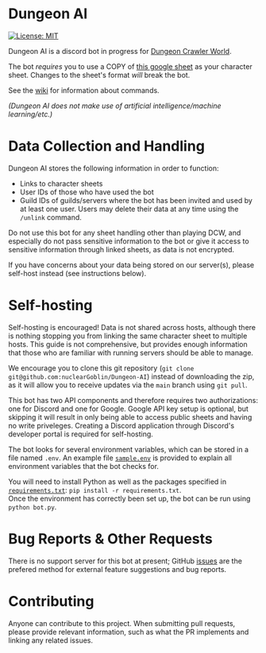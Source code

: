 # Dungeon AI

[![License: MIT](https://img.shields.io/badge/License-MIT-yellow.svg)](LICENSE) 

Dungeon AI is a discord bot in progress for [Dungeon Crawler World](https://docs.google.com/document/d/14qkOLhg9iDBqj0Go3g6nb2oTCQBHuCwg3gOzaIzFHFE/edit?usp=drive_link). 

The bot *requires* you to use a COPY of [this google sheet](https://docs.google.com/spreadsheets/d/13yPf5jfGhHrjWoUe-_2rG-L97UMAkk6MB7n-kecQvig/edit?usp=drivesdk) as your character sheet. Changes to the sheet's format *will* break the bot.

See the [wiki](https://github.com/nuclearGoblin/Dungeon-AI/wiki) for information about commands.

*(Dungeon AI does not make use of artificial intelligence/machine learning/etc.)*

# Data Collection and Handling
Dungeon AI stores the following information in order to function:
- Links to character sheets
- User IDs of those who have used the bot
- Guild IDs of guilds/servers where the bot has been invited and used by at least one user.
Users may delete their data at any time using the `/unlink` command.

Do not use this bot for any sheet handling other than playing DCW, and especially do not pass sensitive information to the bot or give it access to sensitive information through linked sheets, 
as data is not encrypted.

If you have concerns about your data being stored on our server(s), please self-host instead (see instructions below).

# Self-hosting
Self-hosting is encouraged! Data is not shared across hosts, although there is nothing stopping you from
linking the same character sheet to multiple hosts. 
This guide is not comprehensive, but provides enough information that those who are familiar with running servers should
be able to manage.

We encourage you to clone this git repository (`git clone git@github.com:nuclearGoblin/Dungeon-AI`) instead of downloading the zip,
as it will allow you to receive updates via the `main` branch using `git pull`.

This bot has two API components and therefore requires two authorizations: one for Discord and one for Google.
Google API key setup is optional, but skipping it will result in only being able to access public sheets and having no write priveleges.
Creating a Discord application through Discord's developer portal is required for self-hosting.

The bot looks for several environment variables, which can be stored in a file named `.env`. 
An example file [`sample.env`](sample.env) is provided to explain all environment variables that the bot checks for.

You will need to install Python as well as the packages specified in [`requirements.txt`](requirements.txt): 
`pip install -r requirements.txt`.  
Once the environment has correctly been set up, the bot can be run using `python bot.py`.

# Bug Reports & Other Requests

There is no support server for this bot at present; GitHub [issues](issues) are the prefered method for external feature suggestions and 
bug reports.

# Contributing

Anyone can contribute to this project. When submitting pull requests, please provide relevant information, such as what the PR implements
and linking any related issues.
